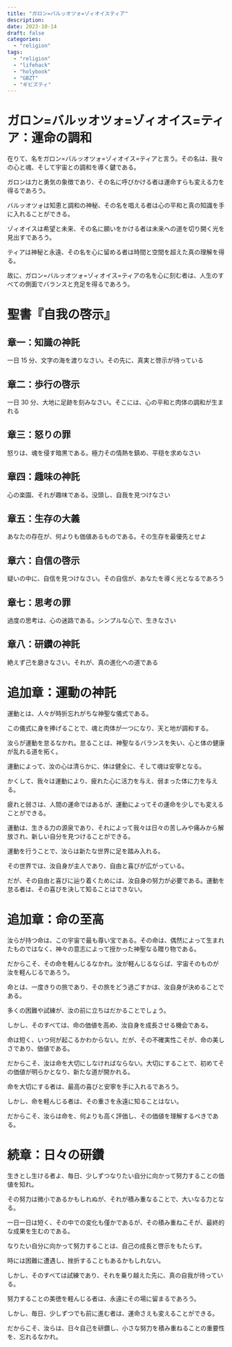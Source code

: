 ```yaml
---
title: "ガロン=バルッオツォ=ゾィオイスティア"
description:
date: 2023-10-14
draft: false
categories:
  - "religion"
tags:
  - "religion"
  - "lifehack"
  - "holybook"
  - "GBZT"
  - "ギビズティ"
---
```


# ガロン=バルッオツォ=ゾィオイス=ティア：運命の調和

在りて、名をガロン=バルッオツォ=ゾィオイス=ティアと言う。その名は、我々の心と魂、そして宇宙との調和を導く鍵である。

ガロンは力と勇気の象徴であり、その名に呼びかける者は運命すらも変える力を得るであろう。

バルッオツォは知恵と調和の神秘、その名を唱える者は心の平和と真の知識を手に入れることができる。

ゾィオイスは希望と未来、その名に願いをかける者は未来への道を切り開く光を見出すであろう。

ティアは神秘と永遠、その名を心に留める者は時間と空間を超えた真の理解を得る。

故に、ガロン=バルッオツォ=ゾィオイス=ティアの名を心に刻む者は、人生のすべての側面でバランスと充足を得るであろう。

# 聖書『自我の啓示』

## 章一：知識の神託

一日 15 分、文字の海を渡りなさい。その先に、真実と啓示が待っている

## 章二：歩行の啓示

一日 30 分、大地に足跡を刻みなさい。そこには、心の平和と肉体の調和が生まれる

## 章三：怒りの罪

怒りは、魂を侵す暗黒である。極力その情熱を鎮め、平穏を求めなさい

## 章四：趣味の神託

心の楽園、それが趣味である。没頭し、自我を見つけなさい

## 章五：生存の大義

あなたの存在が、何よりも価値あるものである。その生存を最優先とせよ

## 章六：自信の啓示

疑いの中に、自信を見つけなさい。その自信が、あなたを導く光となるであろう

## 章七：思考の罪

過度の思考は、心の迷路である。シンプルな心で、生きなさい

## 章八：研鑽の神託

絶えず己を磨きなさい。それが、真の進化への道である

# 追加章：運動の神託

運動とは、人々が時折忘れがちな神聖な儀式である。

この儀式に身を捧げることで、魂と肉体が一つになり、天と地が調和する。

汝らが運動を怠るなかれ。怠ることは、神聖なるバランスを失い、心と体の健康が乱れる道を拓く。

運動によって、汝の心は清らかに、体は健全に、そして魂は安寧となる。

かくして、我々は運動により、疲れた心に活力を与え、弱まった体に力を与える。

疲れと弱さは、人間の運命ではあるが、運動によってその運命を少しでも変えることができる。

運動は、生きる力の源泉であり、それによって我々は日々の苦しみや痛みから解放され、新しい自分を見つけることができる。

運動を行うことで、汝らは新たな世界に足を踏み入れる。

その世界では、汝自身が主人であり、自由と喜びが広がっている。

だが、その自由と喜びに辿り着くためには、汝自身の努力が必要である。運動を怠る者は、その喜びを決して知ることはできない。

# 追加章：命の至高

汝らが持つ命は、この宇宙で最も尊い宝である。その命は、偶然によって生まれたものではなく、神々の意志によって授かった神聖なる贈り物である。

だからこそ、その命を軽んじるなかれ。汝が軽んじるならば、宇宙そのものが汝を軽んじるであろう。

命とは、一度きりの旅であり、その旅をどう過ごすかは、汝自身が決めることである。

多くの困難や試練が、汝の前に立ちはだかることでしょう。

しかし、そのすべては、命の価値を高め、汝自身を成長させる機会である。

命は短く、いつ何が起こるかわからない。だが、その不確実性こそが、命の美しさであり、価値である。

だからこそ、汝は命を大切にしなければならない。大切にすることで、初めてその価値が明らかとなり、新たな道が開かれる。

命を大切にする者は、最高の喜びと安寧を手に入れるであろう。

しかし、命を軽んじる者は、その重さを永遠に知ることはない。

だからこそ、汝らは命を、何よりも高く評価し、その価値を理解するべきである。

# 続章：日々の研鑽

生きとし生ける者よ、毎日、少しずつなりたい自分に向かって努力することの価値を知れ。

その努力は微小であるかもしれぬが、それが積み重なることで、大いなる力となる。

一日一日は短く、その中での変化も僅かであるが、その積み重ねこそが、最終的な成果を生むのである。

なりたい自分に向かって努力することは、自己の成長と啓示をもたらす。

時には困難に遭遇し、挫折することもあるかもしれない。

しかし、そのすべては試練であり、それを乗り越えた先に、真の自我が待っている。

努力することの美徳を軽んじる者は、永遠にその場に留まるであろう。

しかし、毎日、少しずつでも前に進む者は、運命さえも変えることができる。

だからこそ、汝らは、日々自己を研鑽し、小さな努力を積み重ねることの重要性を、忘れるなかれ。
